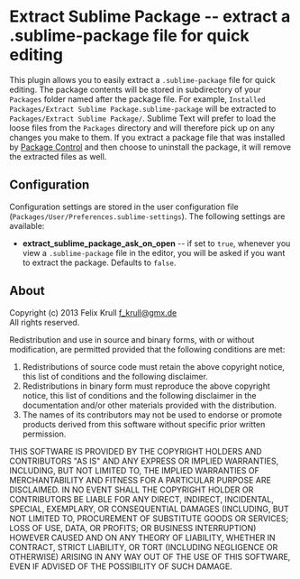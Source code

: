 Extract Sublime Package -- extract a .sublime-package file for quick editing
============================================================================
This plugin allows you to easily extract a `.sublime-package` file for quick
editing. The package contents will be stored in subdirectory of your `Packages`
folder named after the package file. For example,
`Installed Packages/Extract Sublime Package.sublime-package` will be extracted
to `Packages/Extract Sublime Package/`. Sublime Text will prefer to load the
loose files from the `Packages` directory and will therefore pick up on any
changes you make to them. If you extract a package file that was installed by
[Package Control][pkgctrl] and then choose to uninstall the package, it will
remove the extracted files as well.

[pkgctrl]: https://sublime.wbond.net/

## Configuration
Configuration settings are stored in the user configuration file
(`Packages/User/Preferences.sublime-settings`). The following settings are
available:

* **extract_sublime_package_ask_on_open** -- if set to `true`, whenever you view
  a `.sublime-package` file in the editor, you will be asked if you want to
  extract the package. Defaults to `false`.

## About
Copyright (c) 2013 Felix Krull <f_krull@gmx.de>  
All rights reserved.

Redistribution and use in source and binary forms, with or without modification,
are permitted provided that the following conditions are met:

1) Redistributions of source code must retain the above copyright notice, this
   list of conditions and the following disclaimer.
2) Redistributions in binary form must reproduce the above copyright notice,
   this list of conditions and the following disclaimer in the documentation
   and/or other materials provided with the distribution.
3) The names of its contributors may not be used to endorse or promote products
   derived from this software without specific prior written permission.

THIS SOFTWARE IS PROVIDED BY THE COPYRIGHT HOLDERS AND CONTRIBUTORS "AS IS" AND
ANY EXPRESS OR IMPLIED WARRANTIES, INCLUDING, BUT NOT LIMITED TO, THE IMPLIED
WARRANTIES OF MERCHANTABILITY AND FITNESS FOR A PARTICULAR PURPOSE ARE
DISCLAIMED. IN NO EVENT SHALL THE COPYRIGHT HOLDER OR CONTRIBUTORS BE LIABLE FOR
ANY DIRECT, INDIRECT, INCIDENTAL, SPECIAL, EXEMPLARY, OR CONSEQUENTIAL DAMAGES
(INCLUDING, BUT NOT LIMITED TO, PROCUREMENT OF SUBSTITUTE GOODS OR SERVICES;
LOSS OF USE, DATA, OR PROFITS; OR BUSINESS INTERRUPTION) HOWEVER CAUSED AND ON
ANY THEORY OF LIABILITY, WHETHER IN CONTRACT, STRICT LIABILITY, OR TORT
(INCLUDING NEGLIGENCE OR OTHERWISE) ARISING IN ANY WAY OUT OF THE USE OF THIS
SOFTWARE, EVEN IF ADVISED OF THE POSSIBILITY OF SUCH DAMAGE.
